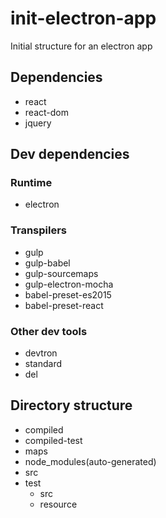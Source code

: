 # init-electron-app
Initial structure for an electron app

## Dependencies
* react
* react-dom
* jquery

## Dev dependencies
### Runtime
* electron

### Transpilers
* gulp
* gulp-babel
* gulp-sourcemaps
* gulp-electron-mocha
* babel-preset-es2015
* babel-preset-react

### Other dev tools
* devtron
* standard
* del

## Directory structure
* compiled
* compiled-test
* maps
* node_modules(auto-generated)
* src
* test
    - src
    - resource 
